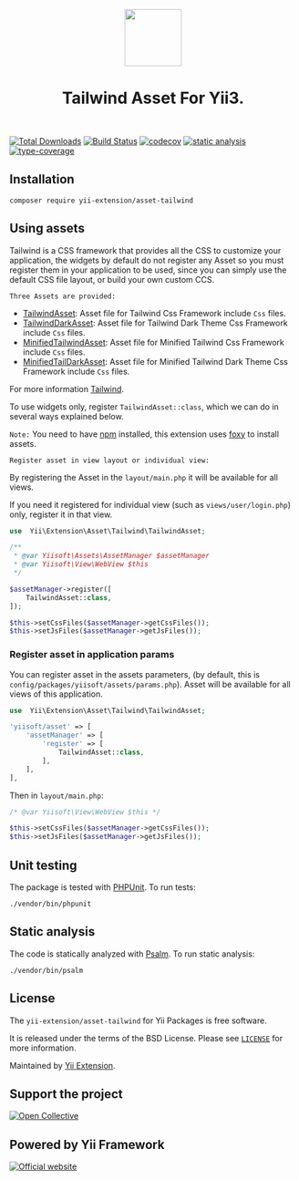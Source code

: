 <p align="center">
    <a href="https://github.com/yii-extension" target="_blank">
        <img src="https://lh3.googleusercontent.com/ehSTPnXqrkk0M3U-UPCjC0fty9K6lgykK2WOUA2nUHp8gIkRjeTN8z8SABlkvcvR-9PIrboxIvPGujPgWebLQeHHgX7yLUoxFSduiZrTog6WoZLiAvqcTR1QTPVRmns2tYjACpp7EQ=w2400" height="100px">
    </a>
    <h1 align="center">Tailwind Asset For Yii3.</h1>
    <br>
</p>

[![Total Downloads](https://poser.pugx.org/yii-extension/asset-tailwind/downloads.png)](https://packagist.org/packages/yii-extension/asset-tailwind)
[![Build Status](https://github.com/yii-extension/asset-tailwind/workflows/build/badge.svg)](https://github.com/yii-extension/asset-tailwind/actions?query=workflow%3Abuild)
[![codecov](https://codecov.io/gh/yii-extension/asset-tailwind/branch/master/graph/badge.svg?token=Itn8wKEirt)](https://codecov.io/gh/yii-extension/asset-tailwind)
[![static analysis](https://github.com/yii-extension/asset-tailwind/workflows/static%20analysis/badge.svg)](https://github.com/yii-extension/asset-tailwind/actions?query=workflow%3A%22static+analysis%22)
[![type-coverage](https://shepherd.dev/github/yii-extension/asset-tailwind/coverage.svg)](https://shepherd.dev/github/yii-extension/asset-tailwind)


## Installation

```shell
composer require yii-extension/asset-tailwind
```

## Using assets

Tailwind is a CSS framework that provides all the CSS to customize your application, the widgets by default
do not register any Asset so you must register them in your application to be used, since you can simply use the
default CSS file layout, or build your own custom CCS.

`Three Assets are provided:`

- [TailwindAsset](src/TailwindAsset.php): Asset file for Tailwind Css Framework include `Css` files.
- [TailwindDarkAsset](src/TailwindDarkAsset.php): Asset file for Tailwind Dark Theme Css Framework include `Css` files.
- [MinifiedTailwindAsset](src/MinifiedTailwindAsset.php): Asset file for Minified Tailwind Css Framework include `Css` files.
- [MinifiedTailDarkAsset](src/MinifiedTailwindAsset.php): Asset file for Minified Tailwind Dark Theme Css Framework include `Css` files.

For more information [Tailwind](https://tailwindcss.com/docs/installation).

To use widgets only, register `TailwindAsset::class`, which we can do in several ways explained below.

`Note:` You need to have [npm](https://docs.npmjs.com/getting-started) installed, this extension uses [foxy](https://github.com/fxpio/foxy) to install assets. 

`Register asset in view layout or individual view:`

By registering the Asset in the `layout/main.php` it will be available for all views.

If you need it registered for individual view (such as `views/user/login.php`) only,
register it in that view.


```php
use  Yii\Extension\Asset\Tailwind\TailwindAsset;

/**
 * @var Yiisoft\Assets\AssetManager $assetManager
 * @var Yiisoft\View\WebView $this
 */

$assetManager->register([
    TailwindAsset::class,
]);

$this->setCssFiles($assetManager->getCssFiles());
$this->setJsFiles($assetManager->getJsFiles());
```

### Register asset in application params

You can register asset in the assets parameters, (by default, this is `config/packages/yiisoft/assets/params.php`).
Asset will be available for all views of this application.

```php
use  Yii\Extension\Asset\Tailwind\TailwindAsset;

'yiisoft/asset' => [
    'assetManager' => [
        'register' => [
            TailwindAsset::class,
        ],
    ],
],
```

Then in `layout/main.php`:

```php
/* @var Yiisoft\View\WebView $this */

$this->setCssFiles($assetManager->getCssFiles());
$this->setJsFiles($assetManager->getJsFiles());
```

## Unit testing

The package is tested with [PHPUnit](https://phpunit.de/). To run tests:

```shell
./vendor/bin/phpunit
```

## Static analysis

The code is statically analyzed with [Psalm](https://psalm.dev/docs). To run static analysis:

```shell
./vendor/bin/psalm
```

## License

The `yii-extension/asset-tailwind` for Yii Packages is free software.

It is released under the terms of the BSD License. Please see [`LICENSE`](./LICENSE.md) for more information.

Maintained by [Yii Extension](https://github.com/yii-extension).

## Support the project

[![Open Collective](https://img.shields.io/badge/Open%20Collective-sponsor-7eadf1?logo=open%20collective&logoColor=7eadf1&labelColor=555555)](https://opencollective.com/yiisoft)

## Powered by Yii Framework

[![Official website](https://img.shields.io/badge/Powered_by-Yii_Framework-green.svg?style=flat)](https://www.yiiframework.com/)
